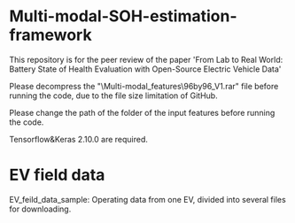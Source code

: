 # Multi-modal-SOH-estimation-framework
This repository is for the peer review of the paper 'From Lab to Real World: Battery State of Health Evaluation with Open-Source Electric Vehicle Data'

Please decompress the "\\Multi-modal_features\\96by96_V1.rar" file before running the code, due to the file size limitation of GitHub. 

Please change the path of the folder of the input features before running the code.

Tensorflow&Keras 2.10.0 are required.

# EV field data
EV_feild_data_sample: Operating data from one EV, divided into several files for downloading. 
